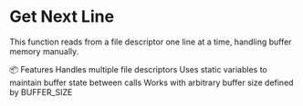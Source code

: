 # Get Next Line

This function reads from a file descriptor one line at a time, handling buffer memory manually.

📦 Features
Handles multiple file descriptors
Uses static variables to maintain buffer state between calls
Works with arbitrary buffer size defined by BUFFER_SIZE
